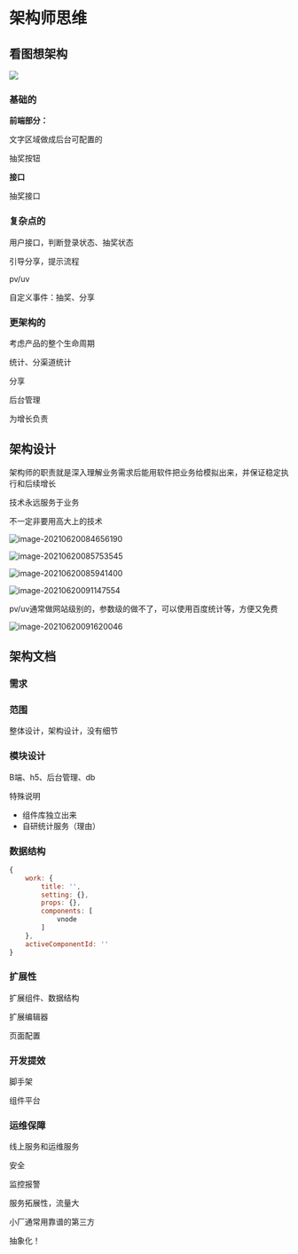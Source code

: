 # 架构师思维

## 看图想架构

![](E:\codee\VuePress-blog\docs\webArchitect\images\20210619213132.png)

### 基础的

**前端部分：**

文字区域做成后台可配置的

抽奖按钮



**接口**

抽奖接口



### 复杂点的

用户接口，判断登录状态、抽奖状态

引导分享，提示流程

pv/uv

自定义事件：抽奖、分享





### 更架构的

考虑产品的整个生命周期

统计、分渠道统计

分享

后台管理

为增长负责





## 架构设计

架构师的职责就是深入理解业务需求后能用软件把业务给模拟出来，并保证稳定执行和后续增长

技术永远服务于业务

不一定非要用高大上的技术



![image-20210620084656190](E:\codee\VuePress-blog\docs\webArchitect\images\image-20210620084656190.png)





![image-20210620085753545](E:\codee\VuePress-blog\docs\webArchitect\images\image-20210620085753545.png)

![image-20210620085941400](E:\codee\VuePress-blog\docs\webArchitect\images\image-20210620085941400.png)



![image-20210620091147554](E:\codee\VuePress-blog\docs\webArchitect\images\image-20210620091147554.png)





pv/uv通常做网站级别的，参数级的做不了，可以使用百度统计等，方便又免费



![image-20210620091620046](E:\codee\VuePress-blog\docs\webArchitect\images\image-20210620091620046.png)





## 架构文档

### 需求



### 范围

整体设计，架构设计，没有细节



### 模块设计

B端、h5、后台管理、db



特殊说明

* 组件库独立出来
* 自研统计服务（理由）



### 数据结构

```js
{
    work: {
        title: '',
        setting: {},
        props: {},
        components: [
            vnode
        ]
    },
    activeComponentId: ''
}
```





### 扩展性

扩展组件、数据结构

扩展编辑器

页面配置



### 开发提效

脚手架

组件平台



### 运维保障

线上服务和运维服务

安全

监控报警

服务拓展性，流量大



小厂通常用靠谱的第三方







抽象化！

